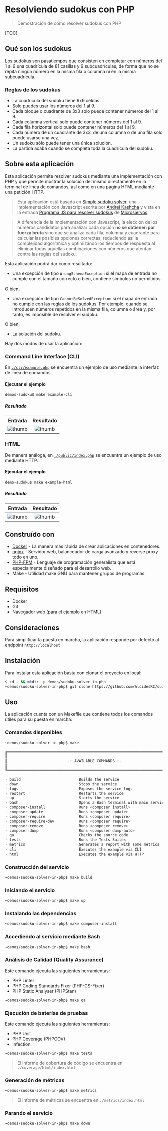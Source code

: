 # Resolviendo sudokus con PHP

> Demostración de cómo resolver sudokus con PHP

[TOC]

## Qué son los sudokus

Los sudokus son pasatiempos que consisten en completar con números del 1 al 9 una cuadrícula de 81 casillas y 9 subcuadrículas, de forma que no se repita ningún número en la misma fila o columna ni en la misma subcuadrícula.

### Reglas de los sudokus

- La cuadrícula del sudoku tiene 9x9 celdas.
- Solo puedes usar los números del 1 al 9.
- Cada bloque o cuadrante de 3x3 solo puede contener números del 1 al 9.
- Cada columna vertical solo puede contener números del 1 al 9.
- Cada fila horizontal solo puede contener números del 1 al 9.
- Cada número de un cuadrante de 3x3, de una columna o de una fila solo puede usarse una vez.
- Un sudoku sólo puede tener una única solución.
- La partida acaba cuando se completa toda la cuadrícula del sudoku.

## Sobre esta aplicación

Esta aplicación permite resolver sudokus mediante una implementación con PHP y que permite mostrar la solución del mismo directamente en la terminal de línea de comandos, así como en una página HTML mediante una petición HTTP.

> Esta aplicación está basada en [Simple sudoku solver](https://jsbin.com/sohudezihi/edit?js,output), una implementación con Javascript escrita por [Andrei Kashcha](https://twitter.com/anvaka) y vista en la entrada [Programa JS para resolver sudokus](https://www.microsiervos.com/archivo/ordenadores/programa-javascript-resolver-sudokus.html) de [Microsiervos](https://microsiervos.com).

> A diferencia de la implementación con Javascript, la elección de los números candidatos para analizar cada opción **no se obtienen por fuerza bruta** sino que se analiza cada fila, columna y cuadrante para calcular las posibles opciones correctas; reduciendo así la complejidad algorítmica y optimizando los tiempos de respuesta al eliminar todas aquellas combinaciones con números que atentan contra las reglas del sudoku.

Esta aplicación podrá dar como resultado:

- Una excepción de tipo `WrongSchemaException` si el mapa de entrada no cumple con el tamaño correcto o bien, contiene símbolos no permitidos.

O bien,

- Una excepción de tipo `CannotBeSolvedException` si el mapa de entrada no cumple con las reglas de los sudokus. Por ejemplo, cuando se introducen números repetidos en la misma fila, columna o área y, por tanto, es imposible de resolver el sudoku.

O bien,

- La solución del sudoku.

Hay dos modos de usar la aplicación:

### Command Line Interface (CLI)

En [`./cli/example.php`](https://github.com/AlcidesRC/sudoku-solver-in-php/blob/main/src/cli/example.php) se encuentra un ejemplo de uso mediante la interfaz de línea de comandos.

#### Ejecutar el ejemplo

```bash
demos-sudoku$ make example-cli
```

##### Resultado

|  Entrada                         | Resultado                      |
|:--------------------------------:|:------------------------------:|
| ![thumb](./screenshot-input.png) | ![thumb](./screenshot-cli.png) |

### HTML

De manera análoga, en [`./public/index.php`](https://github.com/AlcidesRC/sudoku-solver-in-php/blob/main/src/public/index.php) se encuentra un ejemplo de uso mediante HTTP.

#### Ejecutar el ejemplo

```bash
demo-sudoku$ make example-html
```

##### Resultado

|  Entrada                         | Resultado                       |
|:--------------------------------:|:-------------------------------:|
| ![thumb](./screenshot-input.png) | ![thumb](./screenshot-html.png) |

## Construído con

* [Docker](https://www.docker.com/) - La manera más rápida de crear aplicaciones en contenedores.
* [nginx](https://www.nginx.com/) - Servidor web, balanceador de carga avanzado y reverse proxy todo en uno.
* [PHP-FPM](https://www.php.net/) - Lenguaje de programación generalista que está especialmente diseñado para el desarrollo web.
* Make - Utilidad make GNU para mantener grupos de programas.

## Requisitos

- Docker
- Git
- Navegador web (para el ejemplo en HTML)

## Consideraciones

Para simplificar la puesta en marcha, la aplicación responde por defecto al endpoint `http://localhost`

## Instalación

Para instalar esta aplicación basta con clonar el proyecto en local:

```bash
$ cd ~ && mkdir -p demos/sudoku-solver-in-php
~demos/sudoku-solver-in-php$ git clone https://github.com/AlcidesRC/sudoku-solver-in-php
```

## Uso

La aplicación cuenta con un Makefile que contiene todos los comandos útiles para su puesta en marcha:

### Comandos disponibles

```bash
~demos/sudoku-solver-in-php$ make

╔══════════════════════════════════════════════════════════════════════════════╗
║                                                                              ║
║                           .: AVAILABLE COMMANDS :.                           ║
║                                                                              ║
╚══════════════════════════════════════════════════════════════════════════════╝

· build                          Builds the service
· down                           Stops the service
· logs                           Exposes the service logs
· restart                        Restarts the service
· up                             Starts the service
· bash                           Opens a Bash terminal with main service
· composer-install               Runs <composer install>
· composer-update                Runs <composer update>
· composer-require               Runs <composer require>
· composer-require-dev           Runs <composer require>
· composer-remove                Runs <composer remove>
· composer-dump                  Runs <composer dump-auto>
· qa                             Checks the source code
· tests                          Runs the Tests Suites
· metrics                        Generates a report with some metrics
· cli                            Executes the example via CLI
· html                           Executes the example via HTTP
```

### Construcción del servicio

```bash
~demos/sudoku-solver-in-php$ make build
```

### Iniciando el servicio

```bash
~demos/sudoku-solver-in-php$ make up
```

### Instalando las dependencias

```bash
~demos/sudoku-solver-in-php$ make composer-install
```

### Accediendo al servicio mediante Bash

```bash
~demos/sudoku-solver-in-php$ make bash
```

### Análisis de Calidad (Quality Assurance)

Este comando ejecuta las siguientes herramientas:

- PHP Linter
- PHP Coding Standards Fixer (PHP-CS-Fixer)
- PHP Static Analyser (PHPStan)

```bash
~demos/sudoku-solver-in-php$ make qa
```

### Ejecución de baterías de pruebas

Este comando ejecuta las siguientes herramientas:

- PHP Unit
- PHP Coverage (PHPCOV)
- Infection

```bash
~demos/sudoku-solver-in-php$ make tests
```

> El informe de cobertura de código se encuentra en `./coverage/html/index.html`

### Generación de métricas

```bash
~demos/sudoku-solver-in-php$ make metrics
```

> El informe de métricas se encuentra en `./metrics/index.html`

### Parando el servicio

```bash
~demos/sudoku-solver-in-php$ make down
```
